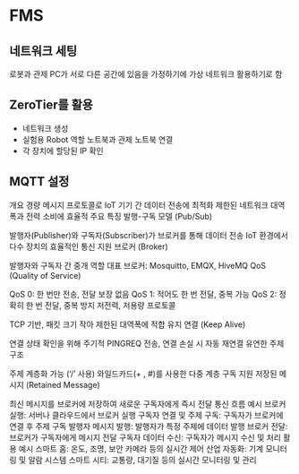 # FMS

## 네트워크 세팅
로봇과 관제 PC가 서로 다른 공간에 있음을 가정하기에 가상 네트워크 활용하기로 함

## ZeroTier를 활용
 - 네트워크 생성
 - 실험용 Robot 역할 노트북과 관제 노트북 연결
 - 각 장치에 할당된 IP 확인

## MQTT 설정
개요
경량 메시지 프로토콜로 IoT 기기 간 데이터 전송에 최적화
제한된 네트워크 대역폭과 전력 소비에 효율적
주요 특징
발행-구독 모델 (Pub/Sub)

발행자(Publisher)와 구독자(Subscriber)가 브로커를 통해 데이터 전송
IoT 환경에서 다수 장치의 효율적인 통신 지원
브로커 (Broker)

발행자와 구독자 간 중개 역할
대표 브로커: Mosquitto, EMQX, HiveMQ
QoS (Quality of Service)

QoS 0: 한 번만 전송, 전달 보장 없음
QoS 1: 적어도 한 번 전달, 중복 가능
QoS 2: 정확히 한 번 전달, 중복 방지
저전력, 저용량 프로토콜

TCP 기반, 패킷 크기 작아 제한된 대역폭에 적합
유지 연결 (Keep Alive)

연결 상태 확인을 위해 주기적 PINGREQ 전송, 연결 손실 시 자동 재연결
유연한 주제 구조

주제 계층화 가능 (‘/’ 사용)
와일드카드(+ , #)를 사용한 다중 계층 구독 지원
저장된 메시지 (Retained Message)

최신 메시지를 브로커에 저장하여 새로운 구독자에게 즉시 전달
통신 흐름 예시
브로커 실행: 서버나 클라우드에서 브로커 실행
구독자 연결 및 주제 구독: 구독자가 브로커에 연결 후 주제 구독
발행자 메시지 발행: 발행자가 특정 주제에 데이터 발행
브로커 전달: 브로커가 구독자에게 메시지 전달
구독자 데이터 수신: 구독자가 메시지 수신 및 처리
활용 예시
스마트 홈: 온도, 조명, 보안 카메라 등의 실시간 제어
산업 자동화: 기계 모니터링 및 알람 시스템
스마트 시티: 교통량, 대기질 등의 실시간 모니터링 및 관리





